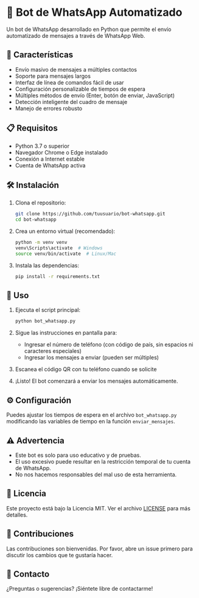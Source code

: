 # 🤖 Bot de WhatsApp Automatizado

Un bot de WhatsApp desarrollado en Python que permite el envío automatizado de mensajes a través de WhatsApp Web.

## 🚀 Características

- Envío masivo de mensajes a múltiples contactos
- Soporte para mensajes largos
- Interfaz de línea de comandos fácil de usar
- Configuración personalizable de tiempos de espera
- Múltiples métodos de envío (Enter, botón de enviar, JavaScript)
- Detección inteligente del cuadro de mensaje
- Manejo de errores robusto

## 📋 Requisitos

- Python 3.7 o superior
- Navegador Chrome o Edge instalado
- Conexión a Internet estable
- Cuenta de WhatsApp activa

## 🛠 Instalación

1. Clona el repositorio:
   ```bash
   git clone https://github.com/tuusuario/bot-whatsapp.git
   cd bot-whatsapp
   ```

2. Crea un entorno virtual (recomendado):
   ```bash
   python -m venv venv
   venv\Scripts\activate  # Windows
   source venv/bin/activate  # Linux/Mac
   ```

3. Instala las dependencias:
   ```bash
   pip install -r requirements.txt
   ```

## 🚦 Uso

1. Ejecuta el script principal:
   ```bash
   python bot_whatsapp.py
   ```

2. Sigue las instrucciones en pantalla para:
   - Ingresar el número de teléfono (con código de país, sin espacios ni caracteres especiales)
   - Ingresar los mensajes a enviar (pueden ser múltiples)

3. Escanea el código QR con tu teléfono cuando se solicite

4. ¡Listo! El bot comenzará a enviar los mensajes automáticamente.

## ⚙️ Configuración

Puedes ajustar los tiempos de espera en el archivo `bot_whatsapp.py` modificando las variables de tiempo en la función `enviar_mensajes`.

## ⚠️ Advertencia

- Este bot es solo para uso educativo y de pruebas.
- El uso excesivo puede resultar en la restricción temporal de tu cuenta de WhatsApp.
- No nos hacemos responsables del mal uso de esta herramienta.

## 📄 Licencia

Este proyecto está bajo la Licencia MIT. Ver el archivo [LICENSE](LICENSE) para más detalles.

## 🤝 Contribuciones

Las contribuciones son bienvenidas. Por favor, abre un issue primero para discutir los cambios que te gustaría hacer.

## 📧 Contacto

¿Preguntas o sugerencias? ¡Siéntete libre de contactarme!
